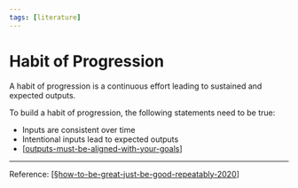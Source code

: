 ```yaml
---
tags: [literature]
---
```


# Habit of Progression

A habit of progression is a continuous effort leading to sustained and expected outputs.

To build a habit of progression, the following statements need to be true:
- Inputs are consistent over time
- Intentional inputs lead to expected outputs
- [[outputs-must-be-aligned-with-your-goals]]

---
Reference: [[§how-to-be-great-just-be-good-repeatably-2020]]

[//begin]: # "Autogenerated link references for markdown compatibility"
[outputs-must-be-aligned-with-your-goals]: outputs-must-be-aligned-with-your-goals "Outputs Must Be Aligned With Your Goals"
[§how-to-be-great-just-be-good-repeatably-2020]: §how-to-be-great-just-be-good-repeatably-2020 "How to Be Great? Just Be Good, Repeatably (2020)"
[//end]: # "Autogenerated link references"